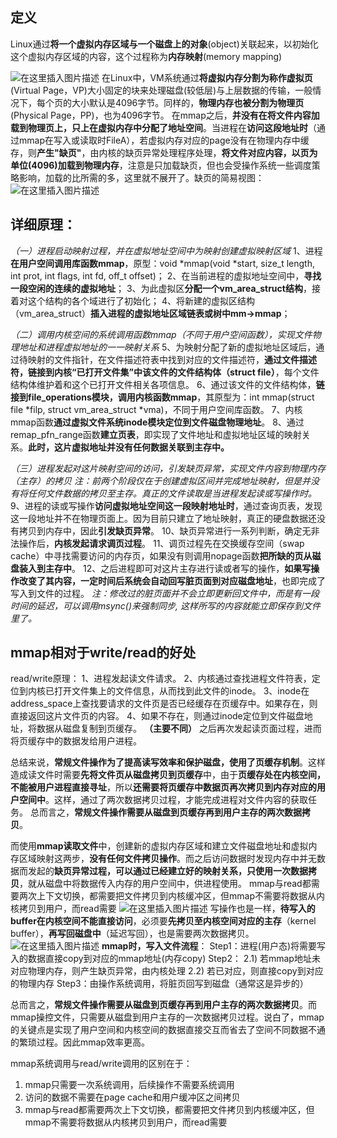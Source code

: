 ﻿## 定义
Linux通过**将一个虚拟内存区域与一个磁盘上的对象**(object)关联起来，以初始化这个虚拟内存区域的内容，这个过程称为**内存映射**(memory mapping)

 ![在这里插入图片描述](https://img-blog.csdnimg.cn/2019091416074054.png?x-oss-process=image/watermark,type_ZmFuZ3poZW5naGVpdGk,shadow_10,text_aHR0cHM6Ly9ibG9nLmNzZG4ubmV0L1JhS2lSYUtpUmE=,size_16,color_FFFFFF,t_70)
 在Linux中，VM系统通过**将虚拟内存分割为称作虚拟页**(Virtual Page，VP)大小固定的块来处理磁盘(较低层)与上层数据的传输，一般情况下，每个页的大小默认是4096字节。同样的，**物理内存也被分割为物理页**(Physical Page，PP)，也为4096字节。
在mmap之后，**并没有在将文件内容加载到物理页上，只上在虚拟内存中分配了地址空间**。当进程在**访问这段地址时**（通过mmap在写入或读取时FileA），若虚拟内存对应的page没有在物理内存中缓存，则**产生"缺页"**，由内核的缺页异常处理程序处理，**将文件对应内容，以页为单位(4096)加载到物理内存**，注意是只加载缺页，但也会受操作系统一些调度策略影响，加载的比所需的多，这里就不展开了。缺页的简易视图：
![在这里插入图片描述](https://img-blog.csdnimg.cn/20190914160833975.png?x-oss-process=image/watermark,type_ZmFuZ3poZW5naGVpdGk,shadow_10,text_aHR0cHM6Ly9ibG9nLmNzZG4ubmV0L1JhS2lSYUtpUmE=,size_16,color_FFFFFF,t_70)
## 详细原理：
*（一）进程启动映射过程，并在虚拟地址空间中为映射创建虚拟映射区域*
1、进程**在用户空间调用库函数mmap**，原型：void *mmap(void *start, size_t length, int prot, int flags, int fd, off_t offset)；
2、在当前进程的虚拟地址空间中，**寻找一段空闲的连续的虚拟地址**；
3、为此虚拟区**分配一个vm_area_struct结构**，接着对这个结构的各个域进行了初始化；
4、将新建的虚拟区结构（vm_area_struct）**插入进程的虚拟地址区域链表或树中mm->mmap**；
 
*（二）调用内核空间的系统调用函数mmap（不同于用户空间函数），实现文件物理地址和进程虚拟地址的一一映射关系*
5、为映射分配了新的虚拟地址区域后，通过待映射的文件指针，在文件描述符表中找到对应的文件描述符，**通过文件描述符，链接到内核“已打开文件集”中该文件的文件结构体（struct file）**，每个文件结构体维护着和这个已打开文件相关各项信息。
6、通过该文件的文件结构体，**链接到file_operations模块，调用内核函数mmap**，其原型为：int mmap(struct file *filp, struct vm_area_struct *vma)，不同于用户空间库函数。
7、内核mmap函数**通过虚拟文件系统inode模块定位到文件磁盘物理地址**。
8、通过remap_pfn_range函数**建立页表**，即实现了文件地址和虚拟地址区域的映射关系。**此时，这片虚拟地址并没有任何数据关联到主存中。**

*（三）进程发起对这片映射空间的访问，引发缺页异常，实现文件内容到物理内存（主存）的拷贝*
*注：前两个阶段仅在于创建虚拟区间并完成地址映射，但是并没有将任何文件数据的拷贝至主存。真正的文件读取是当进程发起读或写操作时。*
9、进程的读或写操作**访问虚拟地址空间这一段映射地址时**，通过查询页表，发现这一段地址并不在物理页面上。因为目前只建立了地址映射，真正的硬盘数据还没有拷贝到内存中，因此**引发缺页异常**。
10、缺页异常进行一系列判断，确定无非法操作后，**内核发起请求调页过程**。
11、调页过程先在交换缓存空间（swap cache）中寻找需要访问的内存页，如果没有则调用nopage函数**把所缺的页从磁盘装入到主存中**。
12、之后进程即可对这片主存进行读或者写的操作，**如果写操作改变了其内容，一定时间后系统会自动回写脏页面到对应磁盘地址**，也即完成了写入到文件的过程。
*注：修改过的脏页面并不会立即更新回文件中，而是有一段时间的延迟，可以调用msync()来强制同步, 这样所写的内容就能立即保存到文件里了。*

##	mmap相对于write/read的好处
read/write原理：
1、进程发起读文件请求。
2、内核通过查找进程文件符表，定位到内核已打开文件集上的文件信息，从而找到此文件的inode。
3、inode在address_space上查找要请求的文件页是否已经缓存在页缓存中。如果存在，则直接返回这片文件页的内容。
4、如果不存在，则通过inode定位到文件磁盘地址，将数据从磁盘复制到页缓存。 **（主要不同）** 之后再次发起读页面过程，进而将页缓存中的数据发给用户进程。

总结来说，**常规文件操作为了提高读写效率和保护磁盘，使用了页缓存机制**。这样造成读文件时需要**先将文件页从磁盘拷贝到页缓存**中，由于**页缓存处在内核空间，不能被用户进程直接寻址**，所以**还需要将页缓存中数据页再次拷贝到内存对应的用户空间中**。这样，通过了两次数据拷贝过程，才能完成进程对文件内容的获取任务。
总而言之，**常规文件操作需要从磁盘到页缓存再到用户主存的两次数据拷贝**。

而使用**mmap读取文件**中，创建新的虚拟内存区域和建立文件磁盘地址和虚拟内存区域映射这两步，**没有任何文件拷贝操作**。而之后访问数据时发现内存中并无数据而发起的**缺页异常过程，可以通过已经建立好的映射关系，只使用一次数据拷贝**，就从磁盘中将数据传入内存的用户空间中，供进程使用。
mmap与read都需要两次上下文切换，都需要把文件拷贝到内核缓冲区，但mmap不需要将数据从内核拷贝到用户，而read需要
![在这里插入图片描述](https://img-blog.csdnimg.cn/20190914160714609.png?x-oss-process=image/watermark,type_ZmFuZ3poZW5naGVpdGk,shadow_10,text_aHR0cHM6Ly9ibG9nLmNzZG4ubmV0L1JhS2lSYUtpUmE=,size_16,color_FFFFFF,t_70)
写操作也是一样，**待写入的buffer在内核空间不能直接访问**，必须要**先拷贝至内核空间对应的主存**（kernel buffer），**再写回磁盘中**（延迟写回），也是需要两次数据拷贝。
 ![在这里插入图片描述](https://img-blog.csdnimg.cn/20190914160910634.png?x-oss-process=image/watermark,type_ZmFuZ3poZW5naGVpdGk,shadow_10,text_aHR0cHM6Ly9ibG9nLmNzZG4ubmV0L1JhS2lSYUtpUmE=,size_16,color_FFFFFF,t_70)
**mmap时，写入文件流程**：
Step1：进程(用户态)将需要写入的数据直接copy到对应的mmap地址(内存copy)
Step2：
	2.1) 若mmap地址未对应物理内存，则产生缺页异常，由内核处理
	2.2) 若已对应，则直接copy到对应的物理内存
Step3：由操作系统调用，将脏页回写到磁盘（通常这是异步的）

总而言之，**常规文件操作需要从磁盘到页缓存再到用户主存的两次数据拷贝**。而mmap操控文件，只需要从磁盘到用户主存的一次数据拷贝过程。说白了，mmap的关键点是实现了用户空间和内核空间的数据直接交互而省去了空间不同数据不通的繁琐过程。因此mmap效率更高。



mmap系统调用与read/write调用的区别在于：
1.	mmap只需要一次系统调用，后续操作不需要系统调用
2.	访问的数据不需要在page cache和用户缓冲区之间拷贝
3.	mmap与read都需要两次上下文切换，都需要把文件拷贝到内核缓冲区，但mmap不需要将数据从内核拷贝到用户，而read需要

